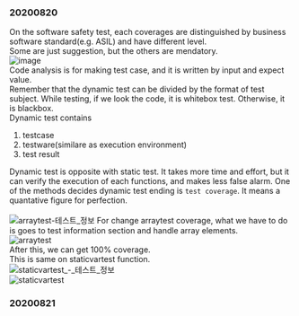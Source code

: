 ### 20200820

On the software safety test, each coverages are distinguished by business software standard(e.g. ASIL) and have different level.<Br>
Some are just suggestion, but the others are mendatory.
<Br>
![image](/uploads/5c2d4080667db51069859704124b82f2/image.png)
<Br>
Code analysis is for making test case, and it is written by input and expect value.<br>
Remember that the dynamic test can be divided by the format of test subject. 
While testing, if we look the code, it is whitebox test. Otherwise, it is blackbox.
<br>
Dynamic test contains
1. testcase
2. testware(similare as execution environment)
3. test result

Dynamic test is opposite with static test. It takes more time and effort, but it can verify the execution of each functions, and makes less false alarm.
One of the methods decides dynamic test ending is `test coverage`. It means a quantative figure for perfection.<br>
<br>
![arraytest-테스트_정보](/uploads/ab3fb01a341f6ff7d278b167afa79062/arraytest-테스트_정보.png)
For change arraytest coverage, what we have to do is goes to test information section and handle array elements.
<br>
![arraytest](/uploads/0e4f6bf3c7fe2ab2b570b6913aa6e563/arraytest.png)
<br>
After this, we can get 100% coverage. <Br>
This is same on staticvartest function.
<Br>
![staticvartest_-_테스트_정보](/uploads/e521653f0c1b538dfac7e6bd06406aee/staticvartest_-_테스트_정보.png)
<br>
![staticvartest](/uploads/cd90b1094b1015f9a253baf1fb668783/staticvartest.png)
<Br>
### 20200821

